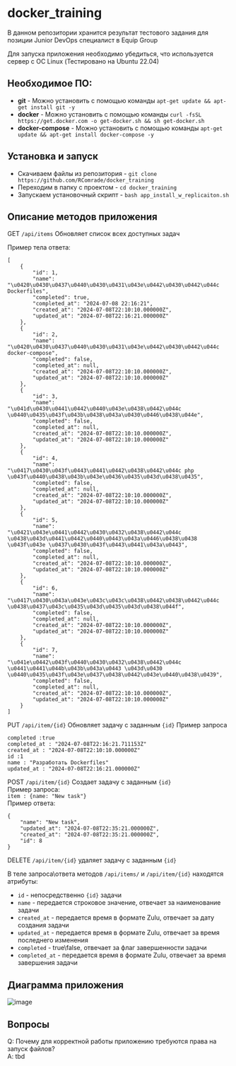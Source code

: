 # docker_training
В данном репозитории хранится результат тестового задания для позиции Junior DevOps специалист в Equip Group

Для запуска приложения необходимо убедиться, что используется сервер с ОС Linux (Тестировано на Ubuntu 22.04) 

## Необходимое ПО:
+ **git** - Можно установить с помощью команды `apt-get update && apt-get install git -y`  <br />
+ **docker** - Можно установить с помощью команды `curl -fsSL https://get.docker.com -o get-docker.sh && sh get-docker.sh`  <br />
+ **docker-compose** - Можно установить с помощью команды `apt-get update && apt-get install docker-compose -y`  <br />

## Установка и запуск 
+ Скачиваем файлы из репозитория - `git clone https://github.com/RComrade/docker_training` <br />
+ Переходим в папку с проектом - `cd docker_training` <br />
+ Запускаем установочный скрипт - `bash app_install_w_replicaiton.sh` <br />

## Описание методов приложения
GET `/api/items` Обновляет список всех доступных задач <br />

Пример тела ответа:
```
[
    {
        "id": 1,
        "name": "\u0420\u0430\u0437\u0440\u0430\u0431\u043e\u0442\u0430\u0442\u044c Dockerfiles",
        "completed": true,
        "completed_at": "2024-07-08 22:16:21",
        "created_at": "2024-07-08T22:10:10.000000Z",
        "updated_at": "2024-07-08T22:16:21.000000Z"
    },
    {
        "id": 2,
        "name": "\u0420\u0430\u0437\u0440\u0430\u0431\u043e\u0442\u0430\u0442\u044c docker-compose",
        "completed": false,
        "completed_at": null,
        "created_at": "2024-07-08T22:10:10.000000Z",
        "updated_at": "2024-07-08T22:10:10.000000Z"
    },
    {
        "id": 3,
        "name": "\u041d\u0430\u0441\u0442\u0440\u043e\u0438\u0442\u044c \u0440\u0435\u043f\u043b\u0438\u043a\u0430\u0446\u0438\u044e",
        "completed": false,
        "completed_at": null,
        "created_at": "2024-07-08T22:10:10.000000Z",
        "updated_at": "2024-07-08T22:10:10.000000Z"
    },
    {
        "id": 4,
        "name": "\u0417\u0430\u043f\u0443\u0441\u0442\u0438\u0442\u044c php \u043f\u0440\u0438\u043b\u043e\u0436\u0435\u043d\u0438\u0435",
        "completed": false,
        "completed_at": null,
        "created_at": "2024-07-08T22:10:10.000000Z",
        "updated_at": "2024-07-08T22:10:10.000000Z"
    },
    {
        "id": 5,
        "name": "\u0421\u043e\u0441\u0442\u0430\u0432\u0438\u0442\u044c \u0438\u043d\u0441\u0442\u0440\u0443\u043a\u0446\u0438\u0438 \u043f\u043e \u0437\u0430\u043f\u0443\u0441\u043a\u0443",
        "completed": false,
        "completed_at": null,
        "created_at": "2024-07-08T22:10:10.000000Z",
        "updated_at": "2024-07-08T22:10:10.000000Z"
    },
    {
        "id": 6,
        "name": "\u0417\u0430\u043a\u043e\u043c\u043c\u0438\u0442\u0438\u0442\u044c \u0438\u0437\u043c\u0435\u043d\u0435\u043d\u0438\u044f",
        "completed": false,
        "completed_at": null,
        "created_at": "2024-07-08T22:10:10.000000Z",
        "updated_at": "2024-07-08T22:10:10.000000Z"
    },
    {
        "id": 7,
        "name": "\u041e\u0442\u043f\u0440\u0430\u0432\u0438\u0442\u044c \u0441\u0441\u044b\u043b\u043a\u0443 \u043d\u0430 \u0440\u0435\u043f\u043e\u0437\u0438\u0442\u043e\u0440\u0438\u0439",
        "completed": false,
        "completed_at": null,
        "created_at": "2024-07-08T22:10:10.000000Z",
        "updated_at": "2024-07-08T22:10:10.000000Z"
    }
]
```


PUT `/api/item/{id}` Обновляет задачу с заданным `{id}`
Пример запроса
```
completed :true
completed_at : "2024-07-08T22:16:21.711153Z"
created_at : "2024-07-08T22:10:10.000000Z"
id :1
name : "Разработать Dockerfiles"
updated_at : "2024-07-08T22:16:21.000000Z"
```
POST `/api/item/{id}` Создает задачу с заданным `{id}`  <br />
Пример запроса:  <br />
`item : {name: "New task"}`  <br />
Пример ответа:
```
{
    "name": "New task",
    "updated_at": "2024-07-08T22:35:21.000000Z",
    "created_at": "2024-07-08T22:35:21.000000Z",
    "id": 8
}
```
DELETE `/api/item/{id}` удаляет задачу с заданным `{id}`


В теле запроса\ответа методов `/api/items/` и `/api/item/{id}` находятся атрибуты: <br />
+ `id` - непосредственно `{id}` задачи <br />
+ `name` - передается строковое значение, отвечает за наименование задачи <br />
+ `created_at`  - передается время в формате Zulu, отвечает за дату создания задачи <br />
+ `updated_at` - передается время в формате Zulu, отвечает за время последнего изменения <br />
+ `completed` - true\false, отвечает за флаг завершенности задачи <br />
+ `completed_at` - передается время в формате Zulu, отвечает за время завершения задачи <br />

## Диаграмма приложения <br />
![image](https://github.com/RComrade/docker_training/assets/46085502/6ff4039a-a36e-424f-8d35-eafe4f06f3b0)

## Вопросы <br />
Q: Почему для корректной работы приложению требуются права на запуск файлов? <br />
A: tbd

